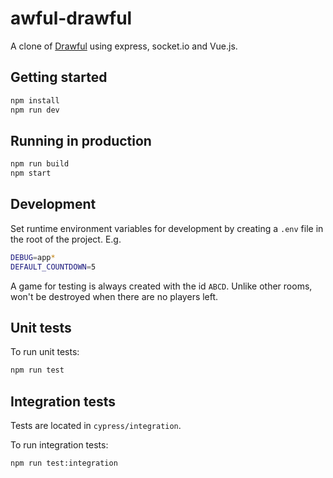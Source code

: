 # awful-drawful

A clone of [Drawful](https://www.jackboxgames.com/drawful/) using express, socket.io and Vue.js.

## Getting started

```sh
npm install
npm run dev
```

## Running in production

```sh
npm run build
npm start
```

## Development

Set runtime environment variables for development by creating a `.env` file in the root of the
project. E.g.

```sh
DEBUG=app*
DEFAULT_COUNTDOWN=5
```

A game for testing is always created with the id `ABCD`. Unlike other rooms, won't be destroyed
when there are no players left.

## Unit tests

To run unit tests:

```sh
npm run test
```

## Integration tests

Tests are located in `cypress/integration`.

To run integration tests:

```sh
npm run test:integration
```
